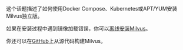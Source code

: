 这个话题描述了如何使用Docker Compose、Kubernetes或APT/YUM安装Milvus独立版。

如果在安装过程中遇到镜像加载错误，你可以[离线安装Milvus](install_offline-docker.md)。

你还可以在[GitHub](https://github.com/milvus-io/milvus#to-start-developing-milvus)上从源代码构建Milvus。